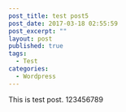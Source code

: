 ```yaml
---
post_title: test post5
post_date: 2017-03-18 02:55:59
post_excerpt: ""
layout: post
published: true
tags:
  - Test
categories:
  - Wordpress
---
```

This is test post.
123456789
